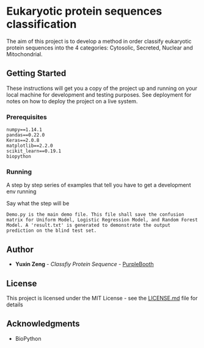# Eukaryotic protein sequences classification

The aim of this project is to develop a method in order classify eukaryotic protein sequences into the 4 categories: Cytosolic, Secreted, Nuclear and Mitochondrial.

## Getting Started

These instructions will get you a copy of the project up and running on your local machine for development and testing purposes. See deployment for notes on how to deploy the project on a live system.

### Prerequisites

```
numpy==1.14.1
pandas==0.22.0
Keras==2.0.8
matplotlib==2.2.0
scikit_learn==0.19.1
biopython

```

### Running

A step by step series of examples that tell you have to get a development env running

Say what the step will be

```
Demo.py is the main demo file. This file shall save the confusion matrix for Uniform Model, Logistic Regression Model, and Random Forest Model. A 'result.txt' is generated to demonstrate the output prediction on the blind test set.
```


## Author

* **Yuxin Zeng** - *Classfiy Protein Sequence* - [PurpleBooth](https://github.com/krystalzeng/Classfiy-Protein-Sequence)

## License

This project is licensed under the MIT License - see the [LICENSE.md](LICENSE.md) file for details

## Acknowledgments

* BioPython
